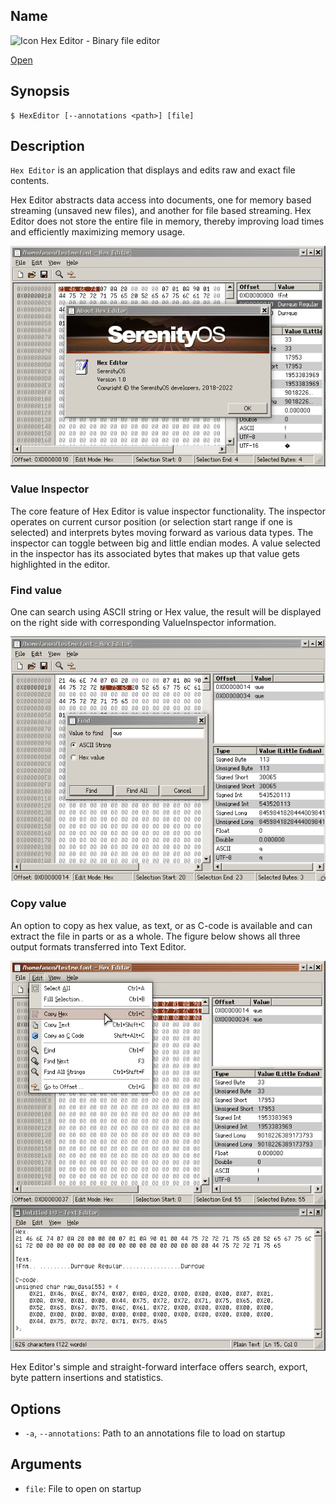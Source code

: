 ## Name

![Icon](/res/icons/16x16/hex.png) Hex Editor - Binary file editor

[Open](file:///bin/HexEditor)

## Synopsis

```**sh
$ HexEditor [--annotations <path>] [file]
```

## Description

`Hex Editor` is an application that displays and edits raw and exact file contents.

Hex Editor abstracts data access into documents, one for memory based streaming (unsaved new files), and another for file based streaming. Hex Editor does not store the entire file in memory, thereby improving load times and efficiently maximizing memory usage.

![](HexEditor.png)

### Value Inspector

The core feature of Hex Editor is value inspector functionality. The inspector operates on current cursor position (or selection start range if one is selected) and interprets bytes moving forward as various data types. The inspector can toggle between big and little endian modes. A value selected in the inspector has its associated bytes that makes up that value gets highlighted in the editor.

### Find value

One can search using ASCII string or Hex value, the result will be displayed on the right side with corresponding ValueInspector information.

![](HexEditor_Find_Value.png)

### Copy value

An option to copy as hex value, as text, or as C-code is available and can extract the file in parts or as a whole. The figure below shows all three output formats transferred into Text Editor.

![](HexEditor_Copy_Hex_Text_C_Code.png)

Hex Editor's simple and straight-forward interface offers search, export, byte pattern insertions and statistics.

## Options

-   `-a`, `--annotations`: Path to an annotations file to load on startup

## Arguments

-   `file`: File to open on startup
